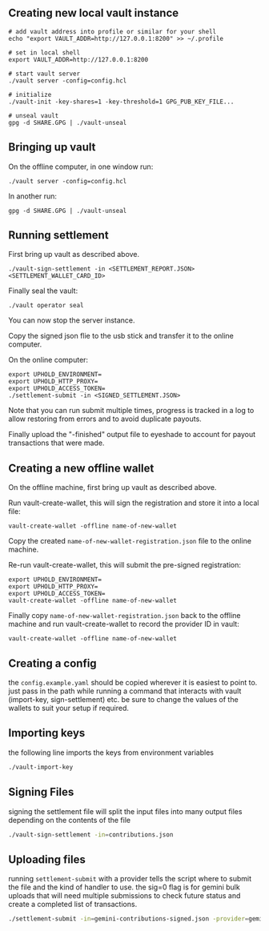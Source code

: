 ## Creating new local vault instance

```
# add vault address into profile or similar for your shell
echo "export VAULT_ADDR=http://127.0.0.1:8200" >> ~/.profile

# set in local shell
export VAULT_ADDR=http://127.0.0.1:8200

# start vault server
./vault server -config=config.hcl

# initialize
./vault-init -key-shares=1 -key-threshold=1 GPG_PUB_KEY_FILE...

# unseal vault
gpg -d SHARE.GPG | ./vault-unseal
```

## Bringing up vault

On the offline computer, in one window run:
```
./vault server -config=config.hcl
```

In another run:
```
gpg -d SHARE.GPG | ./vault-unseal
```

## Running settlement

First bring up vault as described above.

```
./vault-sign-settlement -in <SETTLEMENT_REPORT.JSON> <SETTLEMENT_WALLET_CARD_ID>
```

Finally seal the vault:
```
./vault operator seal
```
You can now stop the server instance.

Copy the signed json flie to the usb stick and transfer it to the online
computer.

On the online computer:
```
export UPHOLD_ENVIRONMENT=
export UPHOLD_HTTP_PROXY=
export UPHOLD_ACCESS_TOKEN=
./settlement-submit -in <SIGNED_SETTLEMENT.JSON>
```

Note that you can run submit multiple times, progress is tracked in a log to
allow restoring from errors and to avoid duplicate payouts.

Finally upload the "-finished" output file to eyeshade to account for payout
transactions that were made.

## Creating a new offline wallet

On the offline machine, first bring up vault as described above.

Run vault-create-wallet, this will sign the registration and store it into
a local file:
```
vault-create-wallet -offline name-of-new-wallet
```

Copy the created `name-of-new-wallet-registration.json` file to the online
machine.

Re-run vault-create-wallet, this will submit the pre-signed registration:
```
export UPHOLD_ENVIRONMENT=
export UPHOLD_HTTP_PROXY=
export UPHOLD_ACCESS_TOKEN=
vault-create-wallet -offline name-of-new-wallet
```

Finally copy `name-of-new-wallet-registration.json` back to the offline
machine and run vault-create-wallet to record the provider ID in vault:
```
vault-create-wallet -offline name-of-new-wallet
```

## Creating a config
the `config.example.yaml` should be copied wherever it is easiest to point to. just pass in the path while running a command that interacts with vault (import-key, sign-settlement) etc. be sure to change the values of the wallets to suit your setup if required.

## Importing keys

the following line imports the keys from environment variables
```bash
./vault-import-key
```

## Signing Files

signing the settlement file will split the input files into many output files depending on the contents of the file
```bash
./vault-sign-settlement -in=contributions.json
```

## Uploading files
running `settlement-submit` with a provider tells the script where to submit the file and the kind of handler to use. the sig=0 flag is for gemini bulk uploads that will need multiple submissions to check future status and create a completed list of transactions.
```bash
./settlement-submit -in=gemini-contributions-signed.json -provider=gemini -sig=0 -alltransactions=contributions.json
```
